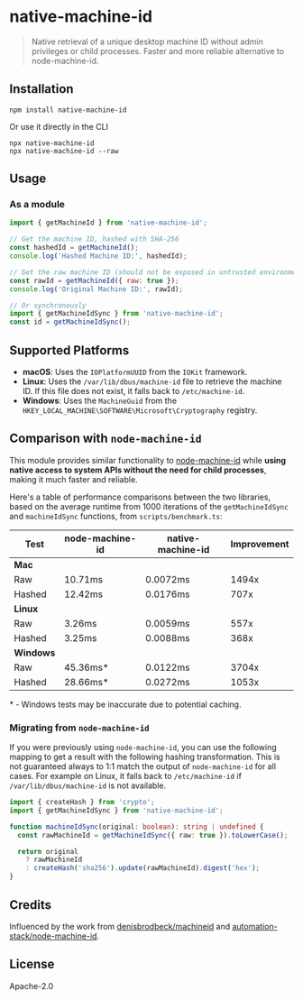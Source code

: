 # native-machine-id

> Native retrieval of a unique desktop machine ID without admin privileges or child processes. Faster and more reliable alternative to node-machine-id.

## Installation

```
npm install native-machine-id
```

Or use it directly in the CLI

```
npx native-machine-id
npx native-machine-id --raw
```

## Usage

### As a module

```javascript
import { getMachineId } from 'native-machine-id';

// Get the machine ID, hashed with SHA-256
const hashedId = getMachineId();
console.log('Hashed Machine ID:', hashedId);

// Get the raw machine ID (should not be exposed in untrusted environments)
const rawId = getMachineId({ raw: true });
console.log('Original Machine ID:', rawId);

// Or synchronously
import { getMachineIdSync } from 'native-machine-id';
const id = getMachineIdSync();
```

## Supported Platforms

- **macOS**: Uses the `IOPlatformUUID` from the `IOKit` framework.
- **Linux**: Uses the `/var/lib/dbus/machine-id` file to retrieve the machine ID. If this file does not exist, it falls back to `/etc/machine-id`.
- **Windows**: Uses the `MachineGuid` from the `HKEY_LOCAL_MACHINE\SOFTWARE\Microsoft\Cryptography` registry.

## Comparison with `node-machine-id`

This module provides similar functionality to [node-machine-id](https://www.npmjs.com/package/node-machine-id) while **using native access to system APIs without the need for child processes**, making it much faster and reliable.

Here's a table of performance comparisons between the two libraries, based on the average runtime from 1000 iterations of the `getMachineIdSync` and `machineIdSync` functions, from `scripts/benchmark.ts`:

| Test        | node-machine-id | native-machine-id | Improvement |
| ----------- | --------------- | ----------------- | ----------- |
| **Mac**     |
| Raw         | 10.71ms         | 0.0072ms          | 1494x       |
| Hashed      | 12.42ms         | 0.0176ms          | 707x        |
| **Linux**   |
| Raw         | 3.26ms          | 0.0059ms          | 557x        |
| Hashed      | 3.25ms          | 0.0088ms          | 368x        |
| **Windows** |
| Raw         | 45.36ms\*       | 0.0122ms          | 3704x       |
| Hashed      | 28.66ms\*       | 0.0272ms          | 1053x       |

\* - Windows tests may be inaccurate due to potential caching.

### Migrating from `node-machine-id`

If you were previously using `node-machine-id`, you can use the following mapping to get a result with the following hashing transformation. This is not guaranteed always to 1:1 match the output of `node-machine-id` for all cases. For example on Linux, it falls back to `/etc/machine-id` if `/var/lib/dbus/machine-id` is not available.

```ts
import { createHash } from 'crypto';
import { getMachineIdSync } from 'native-machine-id';

function machineIdSync(original: boolean): string | undefined {
  const rawMachineId = getMachineIdSync({ raw: true }).toLowerCase();

  return original
    ? rawMachineId
    : createHash('sha256').update(rawMachineId).digest('hex');
}
```

## Credits

Influenced by the work from [denisbrodbeck/machineid](https://github.com/denisbrodbeck/machineid) and [automation-stack/node-machine-id](https://github.com/automation-stack/node-machine-id).

## License

Apache-2.0
